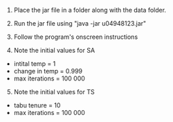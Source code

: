 1. Place the jar file in a folder along with the data folder.
2. Run the jar file using "java -jar u04948123.jar"
3. Follow the program's onscreen instructions

4. Note the initial values for SA 
  - intital temp = 1
  - change in temp = 0.999
  - max iterations = 100 000

5. Note the initial values for TS
  - tabu tenure = 10
  - max iterations = 100 000